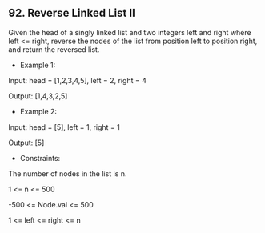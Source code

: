## 92. Reverse Linked List II

Given the head of a singly linked list and two integers left and right where left <= right, reverse the nodes of the list from position left to position right, and return the reversed list.

 

- Example 1:

Input: head = [1,2,3,4,5], left = 2, right = 4

Output: [1,4,3,2,5]

- Example 2:

Input: head = [5], left = 1, right = 1

Output: [5]
 

- Constraints:

The number of nodes in the list is n.

1 <= n <= 500

-500 <= Node.val <= 500

1 <= left <= right <= n